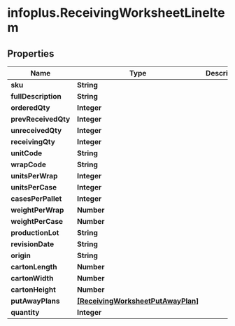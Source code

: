 # infoplus.ReceivingWorksheetLineItem

## Properties
Name | Type | Description | Notes
------------ | ------------- | ------------- | -------------
**sku** | **String** |  | [optional] 
**fullDescription** | **String** |  | [optional] 
**orderedQty** | **Integer** |  | [optional] 
**prevReceivedQty** | **Integer** |  | [optional] 
**unreceivedQty** | **Integer** |  | [optional] 
**receivingQty** | **Integer** |  | 
**unitCode** | **String** |  | 
**wrapCode** | **String** |  | 
**unitsPerWrap** | **Integer** |  | [optional] 
**unitsPerCase** | **Integer** |  | [optional] 
**casesPerPallet** | **Integer** |  | [optional] 
**weightPerWrap** | **Number** |  | 
**weightPerCase** | **Number** |  | [optional] 
**productionLot** | **String** |  | [optional] 
**revisionDate** | **String** |  | [optional] 
**origin** | **String** |  | [optional] 
**cartonLength** | **Number** |  | [optional] 
**cartonWidth** | **Number** |  | [optional] 
**cartonHeight** | **Number** |  | [optional] 
**putAwayPlans** | [**[ReceivingWorksheetPutAwayPlan]**](ReceivingWorksheetPutAwayPlan.md) |  | [optional] 
**quantity** | **Integer** |  | [optional] 


